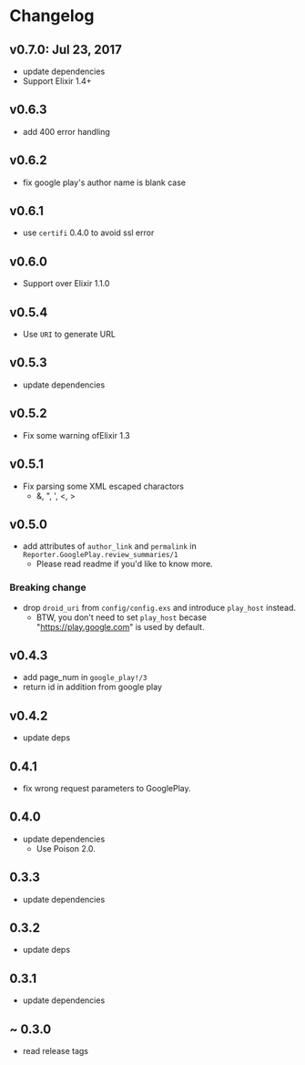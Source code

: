 # Changelog
## v0.7.0: Jul 23, 2017
- update dependencies
- Support Elixir 1.4+

## v0.6.3
- add 400 error handling

## v0.6.2
  - fix google play's author name is blank case

## v0.6.1
- use `certifi` 0.4.0 to avoid ssl error

## v0.6.0
- Support over Elixir 1.1.0

## v0.5.4
- Use `URI` to generate URL

## v0.5.3
- update dependencies

## v0.5.2
- Fix some warning ofElixir 1.3

## v0.5.1
- Fix parsing some XML escaped charactors
    - &, ", ', <, >

## v0.5.0
- add attributes of `author_link` and `permalink` in `Reporter.GooglePlay.review_summaries/1`
    - Please read readme if you'd like to know more.

### Breaking change
- drop `droid_uri` from `config/config.exs` and introduce `play_host` instead.
    - BTW, you don't need to set `play_host` becase "https://play.google.com" is used by default.

## v0.4.3
- add page_num in `google_play!/3`
- return id in addition from google play

## v0.4.2
- update deps

## 0.4.1
- fix wrong request parameters to GooglePlay.

## 0.4.0
- update dependencies
    - Use Poison 2.0.

## 0.3.3
- update dependencies

## 0.3.2
- update deps

## 0.3.1
- update dependencies

## ~ 0.3.0
- read release tags
